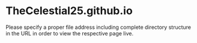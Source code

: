 # TheCelestial25.github.io
Please specify a proper file address including complete directory structure in the URL in order to view the respective page live.
